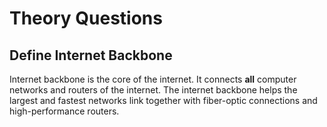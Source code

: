 <h1>Theory Questions</h1>
<h2>Define Internet Backbone</h2>
Internet backbone is the core of the internet. It connects <strong>all</strong> computer networks and routers of the internet. The internet backbone helps the largest and fastest networks link together with fiber-optic connections and high-performance routers.
